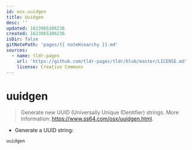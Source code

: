 ```yaml
---
id: osx.uuidgen
title: Uuidgen
desc: ''
updated: 1623965306236
created: 1623965306236
isDir: false
gitNotePath: 'pages/{{ noteHiearchy }}.md'
sources:
  - name: tldr-pages
    url: 'https://github.com/tldr-pages/tldr/blob/master/LICENSE.md'
    license: Creative Commons
---
```

# uuidgen

> Generate new UUID (Universally Unique IDentifier) strings.
> More information: <https://www.ss64.com/osx/uuidgen.html>.

- Generate a UUID string:

`uuidgen`

